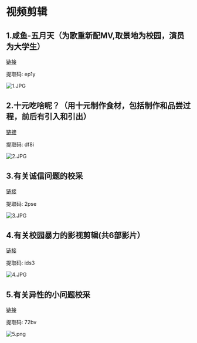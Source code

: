 # 视频剪辑

##  1.咸鱼-五月天（为歌重新配MV,取景地为校园，演员为大学生）

[链接]( https://pan.baidu.com/s/16aYR6dkEDDbBPZ6Cu3A67A)

 提取码: ep1y 

![1.JPG](https://gitee.com/NFUNM059/video-clip/raw/master/%E5%92%B8%E9%B1%BC.JPG)
## 2.十元吃啥呢？（用十元制作食材，包括制作和品尝过程，前后有引入和引出）

[链接]( https://pan.baidu.com/s/1OQFX5gpIlMzuR4NdoRO3wA)

 提取码: df8i

![2.JPG](https://gitee.com/NFUNM059/video-clip/raw/master/%E5%8D%81%E5%85%83.JPG)
## 3.有关诚信问题的校采

[链接]( https://pan.baidu.com/s/1wzlCwXSUbV2Mi5igYz5Q_w)

 提取码: 2pse 

![3.JPG](https://gitee.com/NFUNM059/video-clip/raw/master/%E8%AF%9A%E4%BF%A1.JPG)
## 4.有关校园暴力的影视剪辑(共6部影片）

[链接]( https://pan.baidu.com/s/1noiUP0nfmGEObUNkRUAe5g)

 提取码: ids3 

![4.JPG](https://gitee.com/NFUNM059/video-clip/raw/master/%E6%A0%A1%E5%9B%AD%E6%9A%B4%E5%8A%9B.JPG)
## 5.有关异性的小问题校采

[链接]( https://pan.baidu.com/s/1uAjbder45G6Mhbhv_ubYZw )

提取码: 72bv 

![5.png](https://gitee.com/NFUNM059/video-clip/raw/master/%E8%A1%97%E5%9D%8A.png)
